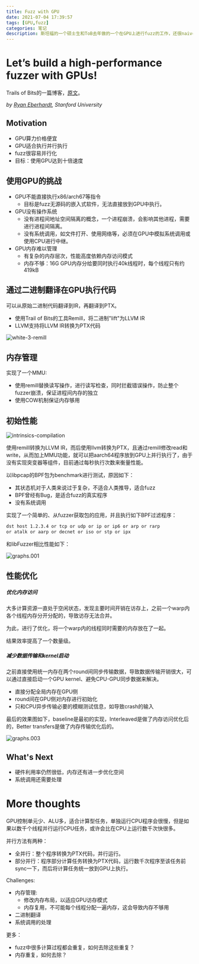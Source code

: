 ```yaml
---
title: Fuzz with GPU
date: 2021-07-04 17:39:57
tags: [GPU,fuzz]
categories: 笔记
description: 斯坦福的一个硕士生和ToB去年做的一个在GPU上进行fuzz的工作，还很naive。
---
```


# Let’s build a high-performance fuzzer with GPUs!

Trails of Bits的一篇博客，[原文](https://blog.trailofbits.com/2020/10/22/lets-build-a-high-performance-fuzzer-with-gpus/)。

*by [Ryan Eberhardt](https://reberhardt.com/blog), Stanford University*

## Motivation

+ GPU算力价格便宜
+ GPU适合执行并行执行
+ fuzz很容易并行化
+ 目标：使用GPU达到十倍速度

## 使用GPU的挑战

+ GPU不能直接执行x86/arch67等指令
  + 目标是fuzz无源码的嵌入式软件，无法直接放到GPU中执行。
+ GPU没有操作系统
  + 没有进程间地址空间隔离的概念，一个进程崩溃，会影响其他进程，需要进行进程间隔离。
  + 没有系统调用，如文件打开、使用网络等，必须在GPU中模拟系统调用或使用CPU进行中继。
+ GPU内存难以管理
  + 有复杂的内存层次，性能高度依赖内存访问模式
  + 内存不够：16G GPU内存分给要同时执行40k线程时，每个线程只有约419kB

## 通过二进制翻译在GPU执行代码

可以从原始二进制代码翻译到IR，再翻译到PTX。

+ 使用Trail of Bits的工具Remill，将二进制"lift"为LLVM IR
+ LLVM支持将LLVM IR转换为PTX代码

![white-3-remill](white-3-remill.png)

## 内存管理

实现了一个MMU:

+ 使用remill替换读写操作，进行读写检查，同时拦截错误操作，防止整个fuzzer崩溃，保证进程间内存的独立
+ 使用COW机制保证内存够用

## 初始性能

![intrinsics-compilation](intrinsics-compilation.png)

使用remill转换为LLVM IR，而后使用llvm转换为PTX，且通过remill修改read和write，从而加上MMU功能，就可以把aarch64程序放到GPU上并行执行了，由于没有实现突变器等组件，目前通过每秒执行次数来衡量性能。

以libpcap的BPF包为benchmark进行测试，原因如下：

+ 其状态机对于人类来说过于复杂，不适合人类推导，适合fuzz
+ BPF曾经有Bug，是适合fuzz的真实程序
+ 没有系统调用

实现了一个简单的、从fuzzer获取包的应用，并且执行如下BPF过滤程序：

```sh
dst host 1.2.3.4 or tcp or udp or ip or ip6 or arp or rarp
or atalk or aarp or decnet or iso or stp or ipx

```

和libFuzzer相比性能如下：

![graphs.001](graphs.001.jpeg)

## 性能优化

##### 优化内存访问

大多计算资源一直处于空闲状态，发现主要时间开销在访存上，之前一个warp内各个线程内存分开分配的，导致访存无法合并。

为此，进行了优化，将一个warp内的线程同时需要的内存放在了一起。

结果效率提高了一个数量级。

##### 减少数据传输和kernel启动

之前直接使用统一内存在两个round间同步传输数据，导致数据传输开销很大，可以通过直接启动一个GPU kernel、避免CPU-GPU同步数据来解决。

+ 直接分配全局内存在GPU侧
+ round间在GPU侧对内存进行初始化
+ 只和CPU异步传输必要的模糊测试信息，如导致crash的输入

最后的效果图如下，baseline是最初的实现，Interleaved是做了内存访问优化后的，Better transfers是做了内存传输优化后的。

![graphs.003](graphs.003.jpeg)

## What's  Next

+ 硬件利用率仍然很低，内存还有进一步优化空间
+ 系统调用还需要处理



# More thoughts

GPU控制单元少、ALU多，适合计算型任务，单独运行CPU程序会很慢，但是如果以数千个线程并行运行CPU任务，或许会比在CPU上运行数千次快很多。

并行方法有两种：

+ 全并行：整个程序转换为PTX代码，并行运行。
+ 部分并行：程序部分计算任务转换为PTX代码，运行数千次程序至该任务前sync一下，而后将计算任务统一放到GPU上执行。

Challenges:

+ 内存管理:
  + 修改内存布局，以适应GPU访存模式
  + 内存复用，不可能每个线程分配一遍内存，这会导致内存不够用
+ 二进制翻译
+ 系统调用的处理

更多：

+ fuzz中很多计算过程都会重复，如何去除这些重复？
+ 内存重复，如何去除？

